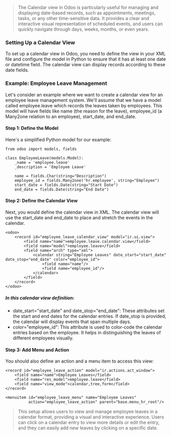 > The Calendar view in Odoo is particularly useful for managing and displaying date-based records, such as appointments, meetings, tasks, or any other time-sensitive data. It provides a clear and interactive visual representation of scheduled events, and users can quickly navigate through days, weeks, months, or even years.

### Setting Up a Calendar View
To set up a calendar view in Odoo, you need to define the view in your XML file and configure the model in Python to ensure that it has at least one date or datetime field. The calendar view can display records according to these date fields.

### Example: Employee Leave Management
Let's consider an example where we want to create a calendar view for an employee leave management system. We'll assume that we have a model called employee.leave which records the leaves taken by employees. This model will have fields like name (the reason for the leave), employee_id (a Many2one relation to an employee), start_date, and end_date.

#### Step 1: Define the Model
Here's a simplified Python model for our example:

```
from odoo import models, fields

class EmployeeLeave(models.Model):
    _name = 'employee.leave'
    _description = 'Employee Leave'

    name = fields.Char(string="Description")
    employee_id = fields.Many2one('hr.employee', string="Employee")
    start_date = fields.Date(string="Start Date")
    end_date = fields.Date(string="End Date")
```
#### Step 2: Define the Calendar View
Next, you would define the calendar view in XML. The calendar view will use the start_date and end_date to place and stretch the events in the calendar.

```
<odoo>
    <record id="employee_leave_calendar_view" model="ir.ui.view">
        <field name="name">employee.leave.calendar.view</field>
        <field name="model">employee.leave</field>
        <field name="arch" type="xml">
            <calendar string="Employee Leaves" date_start="start_date" date_stop="end_date" color="employee_id">
                <field name="name"/>
                <field name="employee_id"/>
            </calendar>
        </field>
    </record>
</odoo>
```
##### In this calendar view definition:

- date_start="start_date" and date_stop="end_date": These attributes set the start and end dates for the calendar entries. If date_stop is provided, the calendar will display events that span multiple days.
- color="employee_id": This attribute is used to color-code the calendar entries based on the employee. It helps in distinguishing the leaves of different employees visually.
#### Step 3: Add Menu and Action
You should also define an action and a menu item to access this view:

```
<record id="employee_leave_action" model="ir.actions.act_window">
    <field name="name">Employee Leaves</field>
    <field name="res_model">employee.leave</field>
    <field name="view_mode">calendar,tree,form</field>
</record>

<menuitem id="employee_leave_menu" name="Employee Leaves"
          action="employee_leave_action" parent="base.menu_hr_root"/>
```
> This setup allows users to view and manage employee leaves in a calendar format, providing a visual and interactive experience. Users can click on a calendar entry to view more details or edit the entry, and they can easily add new leaves by clicking on a specific date.
